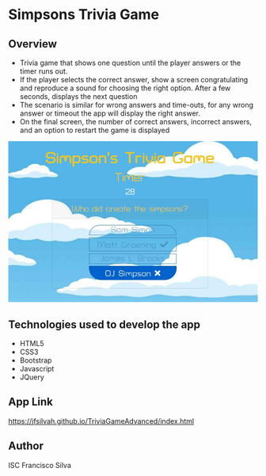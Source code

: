 # Simpsons Trivia Game

## Overview 

* Trivia game that shows one question until the player answers or the timer runs out.
* If the player selects the correct answer, show a screen congratulating and reproduce a sound for choosing the right option. After a few seconds, displays the next question
* The scenario is similar for wrong answers and time-outs, for any wrong answer or timeout the app will display the right answer.
* On the final screen, the number of correct answers, incorrect answers, and an option to restart the game is displayed

![Screenshot](assets/images/screenshot.JPG)  

## Technologies used to develop the app
- HTML5
- CSS3
- Bootstrap
- Javascript
- JQuery

## App Link
https://jfsilvah.github.io/TriviaGameAdvanced/index.html

## Author
ISC Francisco Silva
